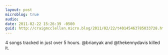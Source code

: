 ```yaml
---
layout: post
microblog: true
audio: 
date: 2011-02-22 15:26:39 -0500
guid: http://craigmcclellan.micro.blog/2011/02/22/t40145463785033728.html
---
```

4 songs tracked in just over 5 hours. @brianyak and @thekennydavis killed it.
